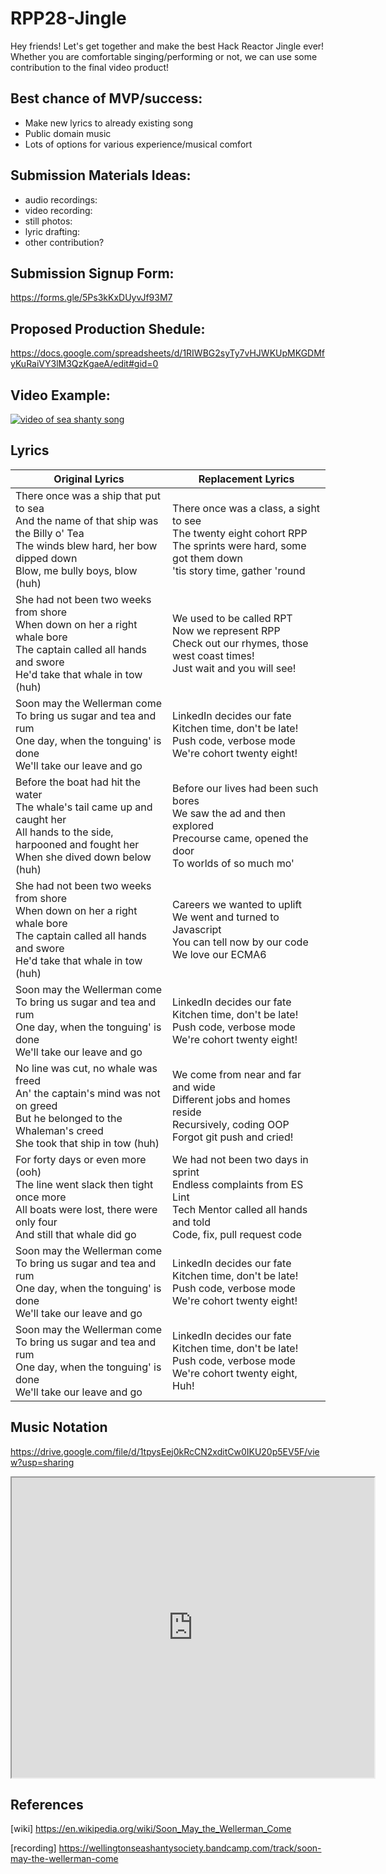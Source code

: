 # RPP28-Jingle
Hey friends! Let's get together and make the best Hack Reactor Jingle ever! Whether you are comfortable singing/performing or not, we can use some contribution to the final video product!
## Best chance of MVP/success:
* Make new lyrics to already existing song
* Public domain music
* Lots of options for various experience/musical comfort
## Submission Materials Ideas:
* audio recordings:
* video recording:
* still photos:
* lyric drafting:
* other contribution?
## Submission Signup Form:
https://forms.gle/5Ps3kKxDUyvJf93M7

## Proposed Production Shedule:
https://docs.google.com/spreadsheets/d/1RIWBG2syTy7vHJWKUpMKGDMfyKuRaiVY3lM3QzKgaeA/edit#gid=0
## Video Example:
[![video of sea shanty song](http://img.youtube.com/vi/UgsurPg9Ckw/0.jpg)](http://www.youtube.com/watch?v=UgsurPg9Ckw "Sea Shanty")

## Lyrics
|Original Lyrics | Replacement Lyrics|
|--------------------------- | ---------------------------|
|There once was a ship that put to sea<br>And the name of that ship was the Billy o' Tea<br>The winds blew hard, her bow dipped down<br>Blow, me bully boys, blow (huh)|There once was a class, a sight to see<br>The twenty eight cohort RPP<br>The sprints were hard, some got them down<br>'tis story time, gather 'round|
|She had not been two weeks from shore<br>When down on her a right whale bore<br>The captain called all hands and swore<br>He'd take that whale in tow (huh)|We used to be called RPT<br>Now we represent RPP<br>Check out our rhymes, those west coast times!<br>Just wait and you will see!|
|Soon may the Wellerman come<br>To bring us sugar and tea and rum<br>One day, when the tonguing' is done<br>We'll take our leave and go|LinkedIn decides our fate<br>Kitchen time, don't be late!<br>Push code, verbose mode<br>We're cohort twenty eight!|
|Before the boat had hit the water<br>The whale's tail came up and caught her<br>All hands to the side, harpooned and fought her<br>When she dived down below (huh)|Before our lives had been such bores<br>We saw the ad and then explored<br>Precourse came, opened the door<br>To worlds of so much mo'<br>|
|She had not been two weeks from shore<br>When down on her a right whale bore<br>The captain called all hands and swore<br>He'd take that whale in tow (huh)|Careers we wanted to uplift<br>We went and turned to Javascript<br>You can tell now by our code<br>We love our ECMA6|
|Soon may the Wellerman come<br>To bring us sugar and tea and rum<br>One day, when the tonguing' is done<br>We'll take our leave and go|LinkedIn decides our fate<br>Kitchen time, don't be late!<br>Push code, verbose mode<br>We're cohort twenty eight!|
|No line was cut, no whale was freed<br>An' the captain's mind was not on greed<br>But he belonged to the Whaleman's creed<br>She took that ship in tow (huh)|We come from near and far and wide<br>Different jobs and homes reside<br>Recursively, coding OOP<br>Forgot git push and cried!|
|For forty days or even more (ooh)<br>The line went slack then tight once more<br>All boats were lost, there were only four<br>And still that whale did go|We had not been two days in sprint<br>Endless complaints from ES Lint<br>Tech Mentor called all hands and told<br>Code, fix, pull request code|
|Soon may the Wellerman come<br>To bring us sugar and tea and rum<br>One day, when the tonguing' is done<br>We'll take our leave and go|LinkedIn decides our fate<br>Kitchen time, don't be late!<br>Push code, verbose mode<br>We're cohort twenty eight!|
|Soon may the Wellerman come<br>To bring us sugar and tea and rum<br>One day, when the tonguing' is done<br>We'll take our leave and go|LinkedIn decides our fate<br>Kitchen time, don't be late!<br>Push code, verbose mode<br>We're cohort twenty eight, Huh!|

## Music Notation
https://drive.google.com/file/d/1tpysEej0kRcCN2xditCw0IKU20p5EV5F/view?usp=sharing
<iframe src="https://docs.google.com/viewer?srcid=https://drive.google.com/file/d/1tpysEej0kRcCN2xditCw0IKU20p5EV5F/view?usp=sharing&pid=explorer&efh=false&a=v&chrome=false&embedded=true" width="580px" height="480px"></iframe>



## References
[wiki] https://en.wikipedia.org/wiki/Soon_May_the_Wellerman_Come

[recording] https://wellingtonseashantysociety.bandcamp.com/track/soon-may-the-wellerman-come
